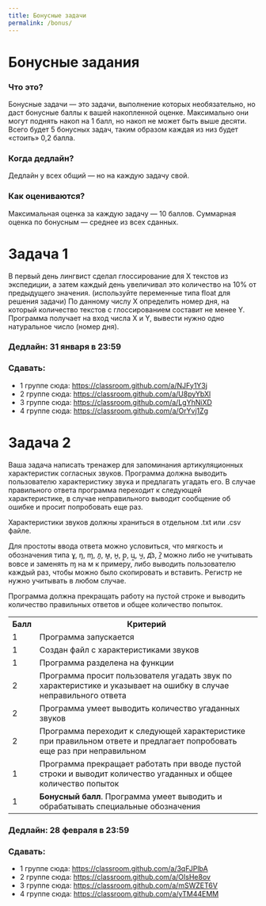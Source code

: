```yaml
---
title: Бонусные задачи
permalink: /bonus/
---
```


# Бонусные задания
### Что это?
Бонусные задачи — это задачи, выполнение которых необязательно, но даст бонусные баллы к вашей накопленной оценке. Максимально они могут поднять накоп на 1 балл, но накоп не может быть выше десяти. Всего будет 5 бонусных задач, таким образом каждая из низ будет «стоить» 0,2 балла.
### Когда дедлайн? 
Дедлайн у всех общий — но на каждую задачу свой.
### Как оцениваются?
Максимальная оценка за каждую задачу — 10 баллов. Суммарная оценка по бонусным — среднее из всех сданных.

# Задача 1
В первый день лингвист сделал глоссирование для X текстов из экспедиции, а затем каждый день увеличивал это количество на 10% от предыдущего значения. (используйте переменные типа float для решения задачи)
По данному числу X определить номер дня, на который количество текстов с глоссированием составит не менее Y.
Программа получает на вход числа X и Y, вывести нужно одно натуральное число (номер дня).
### Дедлайн: 31 января в 23:59
### Сдавать:
- 1 группе сюда: <https://classroom.github.com/a/NJFy1Y3j>
- 2 группе сюда: <https://classroom.github.com/a/U8pyYbXl>
- 3 группе сюда: <https://classroom.github.com/a/LgYhNiXD>
- 4 группе сюда: <https://classroom.github.com/a/OrYvj1Zg>

# Задача 2
  Ваша задача написать тренажер для запоминания артикуляционных характеристик согласных звуков. Программа должна выводить пользователю характеристику звука и предлагать угадать его. В случае правильного ответа программа переходит к следующей характеристике, в случае неправильного выводит сообщение об ошибке и просит попробовать еще раз. 
  
  Характеристики звуков должны храниться в отдельном .txt или .csv файле.
  
  Для простоты ввода ответа можно условиться, что мягкость и обозначения типа ɣ, ŋ, ɱ, л̭, м̭, н̭, р̭, ц̭, ч̭, д͡з, ʔ̲ можно либо не учитывать вовсе и заменять ɱ на м к примеру, либо выводить пользователю каждый раз, чтобы можно было скопировать и вставить. Регистр не нужно учитывать в любом случае.
  
  Программа должна прекращать работу на пустой строке и выводить количество правильных ответов и общее количество попыток.

<table>
    <tr><th>Балл</th><th>Критерий</th></tr>
    <tr><td>1</td><td>Программа запускается </td></tr>
    <tr><td>1</td><td>Создан файл с характеристиками звуков</td></tr>
    <tr><td>1</td><td>Программа разделена на функции</td></tr>
    <tr><td>2</td><td>Программа просит пользователя угадать звук по характеристике и указывает на ошибку в случае неправильного ответа</td></tr>
    <tr><td>2</td><td>Программа умеет выводить количество угаданных звуков</td></tr>
    <tr><td>2</td><td>Программа переходит к следующей характеристике при правильном ответе и предлагает попробовать еще раз при неправильном</td></tr>
    <tr><td>1</td><td>Программа прекращает работать при вводе пустой строки и выводит количество угаданных и общее количество попыток</td></tr>
    <tr><td>1</td><td><b>Бонусный балл</b>. Программа умеет выводить и обрабатывать специальные обозначения </td></tr>
    
</table>
  
### Дедлайн: 28 февраля в 23:59
### Сдавать:
- 1 группе сюда: <https://classroom.github.com/a/3qFJPlbA>
- 2 группе сюда: <https://classroom.github.com/a/OIsHe8ov>
- 3 группе сюда: <https://classroom.github.com/a/mSWZET6V>
- 4 группе сюда: <https://classroom.github.com/a/yTM44EMM>
